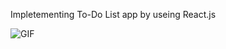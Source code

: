 Impletementing To-Do List app by useing React.js


![GIF](https://github.com/tinyuliu/GIF-Base/blob/main/React-To-Do-List.gif)



